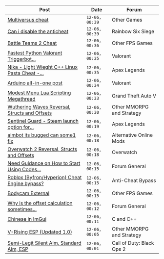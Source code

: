 |Post|Date|Forum|
|----|----|-----|
|[Multiversus cheat](https://www.unknowncheats.me/forum/other-games/640855-multiversus-cheat.html)|`12-06, 00:39`|Other Games|
|[Can i disable the anticheat](https://www.unknowncheats.me/forum/rainbow-six-siege/641383-disable-anticheat.html)|`12-06, 00:39`|Rainbow Six Siege|
|[Battle Teams 2 Cheat](https://www.unknowncheats.me/forum/other-fps-games/622789-battle-teams-2-cheat.html)|`12-06, 00:36`|Other FPS Games|
|[Fastest Python Valorant Triggerbot...](https://www.unknowncheats.me/forum/valorant/641020-fastest-python-valorant-triggerbot-fr-fr-fr-addon.html)|`12-06, 00:35`|Valorant|
|[Nika - Light Wieght C++ Linux Pasta Cheat -...](https://www.unknowncheats.me/forum/apex-legends/634402-nika-light-wieght-linux-pasta-cheat-health-based-sense-aimbot-triggerbot.html)|`12-06, 00:35`|Apex Legends|
|[Arduino all-in-one post](https://www.unknowncheats.me/forum/valorant/639560-arduino-post.html)|`12-06, 00:34`|Valorant|
|[Modest Menu Lua Scripting Megathread](https://www.unknowncheats.me/forum/grand-theft-auto-v/463868-modest-menu-lua-scripting-megathread.html)|`12-06, 00:33`|Grand Theft Auto V|
|[Wuthering Waves Reversal, Structs and Offsets](https://www.unknowncheats.me/forum/other-mmorpg-and-strategy/638643-wuthering-waves-reversal-structs-offsets.html)|`12-06, 00:30`|Other MMORPG and Strategy|
|[Sentinel Guard - Steam launch option for...](https://www.unknowncheats.me/forum/apex-legends/641085-sentinel-guard-steam-launch-option-protection.html)|`12-06, 00:19`|Apex Legends|
|[aimbot its bugged can some1 fix](https://www.unknowncheats.me/forum/alternative-online-mods/641522-aimbot-bugged-some1-fix.html)|`12-06, 00:18`|Alternative Online Mods|
|[Overwatch 2 Reversal, Structs and Offsets](https://www.unknowncheats.me/forum/overwatch/516727-overwatch-2-reversal-structs-offsets.html)|`12-06, 00:18`|Overwatch|
|[Need Guidance on How to Start Using Codes...](https://www.unknowncheats.me/forum/forum-general/641236-guidance-start-using-codes-tricks-forum.html)|`12-06, 00:15`|Forum General|
|[Roblox (Byfron/Hyperion) Cheat Engine bypass?](https://www.unknowncheats.me/forum/anti-cheat-bypass/640970-roblox-byfron-hyperion-cheat-engine-bypass.html)|`12-06, 00:15`|Anti-Cheat Bypass|
|[Bodycam External](https://www.unknowncheats.me/forum/other-fps-games/641507-bodycam-external.html)|`12-06, 00:15`|Other FPS Games|
|[Why is the offset calculation sometimes...](https://www.unknowncheats.me/forum/forum-general/564200-offset-calculation-sometimes.html)|`12-06, 00:12`|Forum General|
|[Chinese in ImGui](https://www.unknowncheats.me/forum/c-and-c-/641410-chinese-imgui.html)|`12-06, 00:11`|C and C++|
|[V-Rising ESP (Updated 1.0)](https://www.unknowncheats.me/forum/other-mmorpg-and-strategy/639282-rising-esp-updated-1-0-a.html)|`12-06, 00:05`|Other MMORPG and Strategy|
|[Semi-Legit Silent Aim, Standard Aim, ESP](https://www.unknowncheats.me/forum/call-of-duty-black-ops-2-a/602767-semi-legit-silent-aim-standard-aim-esp.html)|`12-06, 00:01`|Call of Duty: Black Ops 2|
